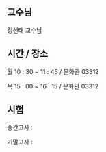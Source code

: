 ## 교수님
정선태 교수님

## 시간 / 장소
월 10 : 30 ~ 11 : 45 / 문화관 03312

목 15 : 00 ~ 16 : 15 / 문화관 03312

## 시험
중간고사 : 

기말고사 : 
